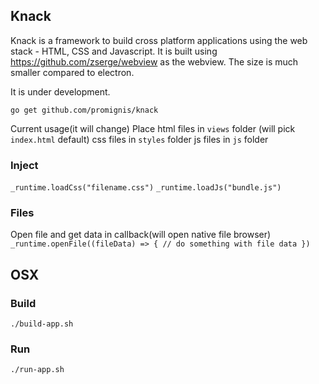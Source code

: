 ## Knack
Knack is a framework to build cross platform applications using the web stack - 
HTML, CSS and Javascript.
It is built using https://github.com/zserge/webview as the webview.
The size is much smaller compared to electron.

It is under development.

`go get github.com/promignis/knack`

Current usage(it will change)
Place html files in `views`  folder (will pick `index.html` default)
      css  files in `styles` folder
      js   files in `js`     folder

### Inject
`_runtime.loadCss("filename.css")`
`_runtime.loadJs("bundle.js")`

### Files
Open file and get data in callback(will open native file browser)
`_runtime.openFile((fileData) => {
      // do something with file data
})`

## OSX

### Build
`./build-app.sh`

### Run
`./run-app.sh`
